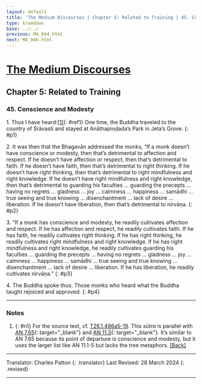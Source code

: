```yaml
---
layout: default
title: 'The Medium Discourses | Chapter 5: Related to Training | 45. Conscience and Modesty'
type: kramdown
base: ../../
previous: MA_044.html
next: MA_046.html
---
```


# [The Medium Discourses](index.html)
## Chapter 5: Related to Training
### 45. Conscience and Modesty

1\. Thus I have heard:[\[1\]](#n1){: #ref1} One time, the Buddha traveled to the country of Śrāvastī and stayed at Anāthapiṇḍada’s Park in Jeta’s Grove.
{: #p1}

2\. It was then that the Bhagavān addressed the monks, “If a monk doesn’t have conscience or modesty, then that’s detrimental to affection and respect. If he doesn’t have affection or respect, then that’s detrimental to faith. If he doesn’t have faith, then that’s detrimental to right thinking. If he doesn’t have right thinking, then that’s detrimental to right mindfulness and right knowledge. If he doesn’t have right mindfulness and right knowledge, then that’s detrimental to guarding his faculties … guarding the precepts … having no regrets … gladness … joy … calmness … happiness … samādhi … true seeing and true knowing … disenchantment … lack of desire … liberation. If he doesn’t have liberation, then that’s detrimental to nirvāṇa.
{: #p2}

3\. “If a monk has conscience and modesty, he readily cultivates affection and respect. If he has affection and respect, he readily cultivates faith. If he has faith, he readily cultivates right thinking. If he has right thinking, he readily cultivates right mindfulness and right knowledge. If he has right mindfulness and right knowledge, he readily cultivates guarding his faculties … guarding the precepts … having no regrets … gladness … joy … calmness … happiness … samādhi … true seeing and true knowing … disenchantment … lack of desire … liberation. If he has liberation, he readily cultivates nirvāṇa.”
{: #p3}

4\. The Buddha spoke thus. Those monks who heard what the Buddha taught rejoiced and approved.
{: #p4}

---

### Notes

1. {: #n1} For the source text, cf. <a href="https://cbetaonline.dila.edu.tw/zh/T01n0026_p0486a05" target="_blank">T26.1.486a5-19</a>. This <em>sūtra</em> is parallel with [AN 7.65](https://suttacentral.net/an7.65){: target="_blank"} and [AN 11.3](https://suttacentral.net/an11.3){: target="_blank"}. It’s similar to AN 7.65 because its point of departure is conscience and modesty, but it uses the larger list like AN 11.1-5 but lacks the tree metaphors. [\[Back\]](#ref1)

---

Translator: Charles Patton
{: .translator}
Last Revised: 28 March 2024
{: .revised}

---
